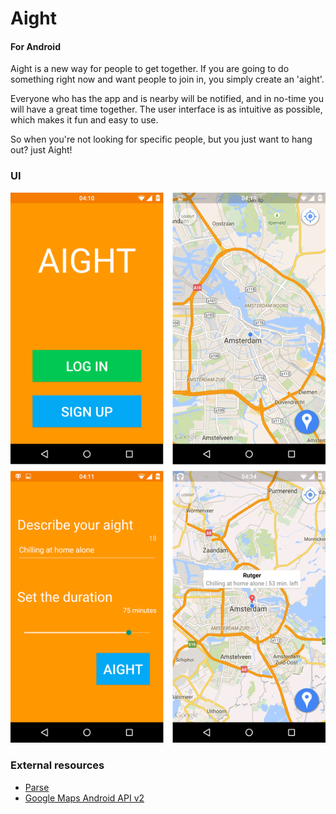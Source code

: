 # Aight
#### For Android
Aight is a new way for people to get together. If you are going to do something right now and want people to join in, you simply create an 'aight'.

Everyone who has the app and is nearby will be notified, and in no-time you will have a great time together.
The user interface is as intuitive as possible, which makes it fun and easy to use.


So when you're not looking for specific people, but you just want to hang out? just Aight!

### UI
![](docs/screenshots.png)

### External resources
- [Parse](https://parse.com/)
- [Google Maps Android API v2](https://developers.google.com/maps/documentation/android/start)
